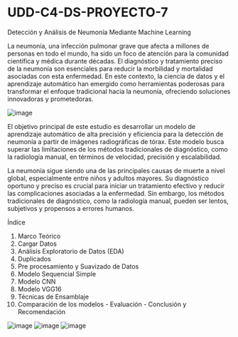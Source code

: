 # UDD-C4-DS-PROYECTO-7

Detección y Análisis de Neumonía Mediante Machine Learning


La neumonía, una infección pulmonar grave que afecta a millones de personas en todo el mundo, ha sido un foco de atención para la comunidad científica y médica durante décadas. El diagnóstico y tratamiento preciso de la neumonía son esenciales para reducir la morbilidad y mortalidad asociadas con esta enfermedad. En este contexto, la ciencia de datos y el aprendizaje automático han emergido como herramientas poderosas para transformar el enfoque tradicional hacia la neumonía, ofreciendo soluciones innovadoras y prometedoras.

![image](https://github.com/Cventurelli/UDD-C4-DS-PROYECTO-7/assets/140468349/bb95537a-e8cd-46b0-8070-62db548c0778)

El objetivo principal de este estudio es desarrollar un modelo de aprendizaje automático de alta precisión y eficiencia para la detección de neumonía a partir de imágenes radiográficas de tórax. Este modelo busca superar las limitaciones de los métodos tradicionales de diagnóstico, como la radiología manual, en términos de velocidad, precisión y escalabilidad.

La neumonía sigue siendo una de las principales causas de muerte a nivel global, especialmente entre niños y adultos mayores. Su diagnóstico oportuno y preciso es crucial para iniciar un tratamiento efectivo y reducir las complicaciones asociadas a la enfermedad. Sin embargo, los métodos tradicionales de diagnóstico, como la radiología manual, pueden ser lentos, subjetivos y propensos a errores humanos.

Índice
1.	Marco Teórico
2.	Cargar Datos
3.	Análisis Exploratorio de Datos (EDA)
4.	Duplicados
5.	Pre procesamiento y Suavizado de Datos
6.	Modelo Sequencial Simple
7.	Modelo CNN
8.	Modelo VGG16
9.	Técnicas de Ensamblaje
10.	Comparación de los modelos - Evaluación - Conclusión y Recomendación

![image](https://github.com/Cventurelli/UDD-C4-DS-PROYECTO-7/assets/140468349/65582902-33cb-44f2-8539-6421867e9f96)
![image](https://github.com/Cventurelli/UDD-C4-DS-PROYECTO-7/assets/140468349/486d9f80-e932-400d-934b-9c31223eec0b)
![image](https://github.com/Cventurelli/UDD-C4-DS-PROYECTO-7/assets/140468349/63f2ac99-6e25-47c3-909e-f333ad790a2e)




